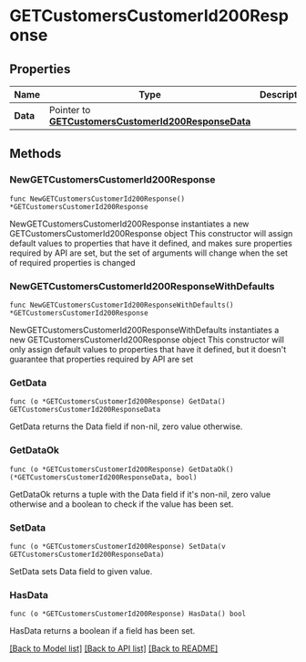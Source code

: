 # GETCustomersCustomerId200Response

## Properties

Name | Type | Description | Notes
------------ | ------------- | ------------- | -------------
**Data** | Pointer to [**GETCustomersCustomerId200ResponseData**](GETCustomersCustomerId200ResponseData.md) |  | [optional] 

## Methods

### NewGETCustomersCustomerId200Response

`func NewGETCustomersCustomerId200Response() *GETCustomersCustomerId200Response`

NewGETCustomersCustomerId200Response instantiates a new GETCustomersCustomerId200Response object
This constructor will assign default values to properties that have it defined,
and makes sure properties required by API are set, but the set of arguments
will change when the set of required properties is changed

### NewGETCustomersCustomerId200ResponseWithDefaults

`func NewGETCustomersCustomerId200ResponseWithDefaults() *GETCustomersCustomerId200Response`

NewGETCustomersCustomerId200ResponseWithDefaults instantiates a new GETCustomersCustomerId200Response object
This constructor will only assign default values to properties that have it defined,
but it doesn't guarantee that properties required by API are set

### GetData

`func (o *GETCustomersCustomerId200Response) GetData() GETCustomersCustomerId200ResponseData`

GetData returns the Data field if non-nil, zero value otherwise.

### GetDataOk

`func (o *GETCustomersCustomerId200Response) GetDataOk() (*GETCustomersCustomerId200ResponseData, bool)`

GetDataOk returns a tuple with the Data field if it's non-nil, zero value otherwise
and a boolean to check if the value has been set.

### SetData

`func (o *GETCustomersCustomerId200Response) SetData(v GETCustomersCustomerId200ResponseData)`

SetData sets Data field to given value.

### HasData

`func (o *GETCustomersCustomerId200Response) HasData() bool`

HasData returns a boolean if a field has been set.


[[Back to Model list]](../README.md#documentation-for-models) [[Back to API list]](../README.md#documentation-for-api-endpoints) [[Back to README]](../README.md)


